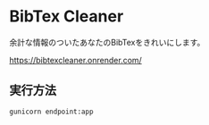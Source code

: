 # BibTex Cleaner

余計な情報のついたあなたのBibTexをきれいにします。

https://bibtexcleaner.onrender.com/


## 実行方法

`gunicorn endpoint:app`
